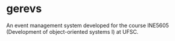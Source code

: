 # gerevs
An event management system developed for the course INE5605 (Development of object-oriented systems I) at UFSC.
